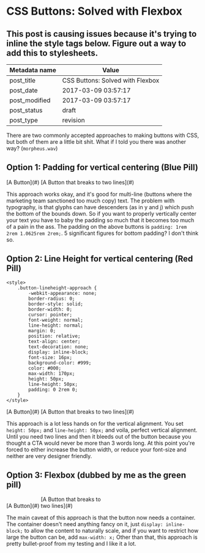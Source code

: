 
# CSS Buttons: Solved with Flexbox

## This post is causing issues because it's trying to inline the style tags below. Figure out a way to add this to stylesheets.

| Metadata name | Value |
| --------- | ------ |
| post_title | CSS Buttons: Solved with Flexbox | 
| post_date | 2017-03-09 03:57:17 | 
| post_modified | 2017-03-09 03:57:17 | 
| post_status | draft | 
| post_type | revision |

There are two commonly accepted approaches to making buttons with CSS, but both of them are a little bit shit. What if I told you there was another way? (`morpheus.wav`)

## Option 1: Padding for vertical centering (Blue Pill)
<style>.button-padding-approach { font-size: inherit;
-webkit-appearance: none;
border-radius: 0; border-style: solid; border-width: 0; cursor: pointer; font-weight: normal; line-height: normal; margin: 0; position: relative; text-align: center; text-decoration: none; display: inline-block; padding: 1rem 2rem 1.0625rem 2rem; font-size: 16px; background-color: #999; color: #000; max-width: 170px; }</style>


<div>[A Button](#) [A Button that breaks to two lines](#)</div>

This approach works okay, and it's good for multi-line (buttons where the marketing team sanctioned too much copy) text. The problem with typography, is that glyphs can have descenders (as in y and j) which push the bottom of the bounds down. So if you want to properly vertically center your text you have to baby the padding so much that it becomes too much of a pain in the ass. The padding on the above buttons is `padding: 1rem 2rem 1.0625rem 2rem;`. 5 significant figures for bottom padding? I don't think so.

## Option 2: Line Height for vertical centering (Red Pill)

```
<style>
    .button-lineheight-approach {
        -webkit-appearance: none;
        border-radius: 0;
        border-style: solid;
        border-width: 0;
        cursor: pointer;
        font-weight: normal;
        line-height: normal;
        margin: 0;
        position: relative;
        text-align: center;
        text-decoration: none;
        display: inline-block;
        font-size: 16px;
        background-color: #999;
        color: #000;
        max-width: 170px;
        height: 50px;
        line-height: 50px;
        padding: 0 2rem 0;
    }
</style>
```

<div>[A Button](#) [A Button that breaks to two lines](#)</div>

This approach is a lot less hands on for the vertical alignment. You set `height: 50px;` and `line-height: 50px;` and voila, perfect vertical alignment. Until you need two lines and then it bleeds out of the button because you thought a CTA would never be more than 3 words long. At this point you're forced to either increase the button width, or reduce your font-size and neither are very designer friendly.

## Option 3: Flexbox (dubbed by me as the green pill)

<style>.button-flexbox-approach { display: flex;
justify-content: center;
align-items: center;
-webkit-appearance: none;
border-radius: 0;
border-style: solid;
border-width: 0;
cursor: pointer;
font-weight: normal;
line-height: normal;
margin: 0;
position: relative;
text-align: center;
text-decoration: none;
padding: 1rem 2rem 1.0625rem 2rem;
font-size: 16px;
background-color: #34495e;
color: #fff;
} .button-flexbox-approach:hover { color: #fff;} .flex-button-container { display: inline-block;
}</style>

<div>

<div class="flex-button-container">[A Button](#)</div>

<div class="flex-button-container" style="max-width: 170px;">[A Button that breaks to two lines](#)</div>

</div>

The main caveat of this approach is that the button now needs a container. The container doesn't need anything fancy on it, just `display: inline-block;` to allow the content to naturally scale, and if you want to restrict how large the button can be, add `max-width: x;` Other than that, this approach is pretty bullet-proof from my testing and I like it a lot.
        